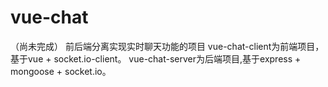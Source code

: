 # vue-chat
（尚未完成）
前后端分离实现实时聊天功能的项目
vue-chat-client为前端项目，基于vue + socket.io-client。
vue-chat-server为后端项目,基于express + mongoose + socket.io。
